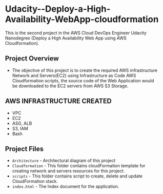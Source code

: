 # Udacity--Deploy-a-High-Availability-WebApp-cloudformation
This is the second project in the AWS Cloud DevOps Engineer Udacity Nanodegree (Deploy a High Availability Web App using AWS Cloudformation).

## Project Overview
-   The objective of this project is to create the required AWS infrastructure Network and Servers(EC2) using Infrastructure as Code AWS Cloudformation scripts, the source code of the Web Application would be downloaded to the EC2 servers from AWS S3 Storage.

## AWS INFRASTRUCTURE CREATED

-   VPC
-   EC2 
-   ASG, ALB
-   S3, IAM
-   Bash

## Project Files

-   `Architecture` - Architectural diagram of this project
-   `Cloudformation` - This folder contains cloudFormation template for creating network and servers resources for this project.
-   `scripts` - This folder contains script to create, delete and update CloudFormation stack.
-   `index.html` - The Index document for the application.
